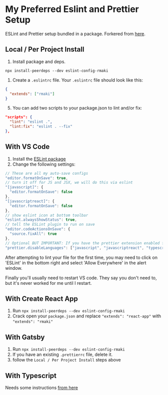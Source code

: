 # My Preferred Eslint and Prettier Setup

ESLint and Prettier setup bundled in a package. Forkered from [here](https://github.com/wesbos/eslint-config-wesbos).

## Local / Per Project Install

1. Install package and deps.

```
npx install-peerdeps --dev eslint-config-rmaki
```

1. Create a `.eslintrc` file. Your `.eslintrc` file should look like this:

```json
{
  "extends": ["rmaki"]
}
```

5. You can add two scripts to your package.json to lint and/or fix:

```json
"scripts": {
  "lint": "eslint .",
  "lint:fix": "eslint . --fix"
},
```

<!--
## Global Install

> Note: Global Install may not be working as it's been removed in ESLint 7.x. Investigating now...

1. First install everything needed:

```
npx install-peerdeps --global eslint-config-wesbos
```

(**note:** npx is not a spelling mistake of **npm**. `npx` comes with when `node` and `npm` are installed and makes script running easier 😃)

2. Then you need to make a global `.eslintrc` file:

ESLint will look for one in your home directory

- `~/.eslintrc` for mac
- `C:\Users\username\.eslintrc` for windows

In your `.eslintrc` file, it should look like this:

```json
{
  "extends": ["wesbos"]
}
```

3. To use from the CLI, you can now run `eslint .` or configure your editor as we show next. -->

## With VS Code

1. Install the [ESLint package](https://marketplace.visualstudio.com/items?itemName=dbaeumer.vscode-eslint)
2. Change the following settings:

```js
// These are all my auto-save configs
"editor.formatOnSave": true,
// turn it off for JS and JSX, we will do this via eslint
"[javascript]": {
  "editor.formatOnSave": false
},
"[javascriptreact]": {
  "editor.formatOnSave": false
},
// show eslint icon at bottom toolbar
"eslint.alwaysShowStatus": true,
// tell the ESLint plugin to run on save
"editor.codeActionsOnSave": {
  "source.fixAll": true
},
// Optional BUT IMPORTANT: If you have the prettier extension enabled for other languages like CSS and HTML, turn it off for JS since we are doing it through Eslint already
"prettier.disableLanguages": ["javascript", "javascriptreact", "typescript", "typescriptreact"],
```

After attempting to lint your file for the first time, you may need to click on 'ESLint' in the bottom right and select 'Allow Everywhere' in the alert window.

Finally you'll usually need to restart VS code. They say you don't need to, but it's never worked for me until I restart.

## With Create React App

1. Run `npx install-peerdeps --dev eslint-config-rmaki`
1. Crack open your `package.json` and replace `"extends": "react-app"` with `"extends": "rmaki"`

## With Gatsby

1. Run `npx install-peerdeps --dev eslint-config-rmaki`
1. If you have an existing `.prettierrc` file, delete it.
1. follow the `Local / Per Project Install` steps above

## With Typescript

Needs some instructions [from here](https://github.com/wesbos/eslint-config-wesbos/issues/33)

